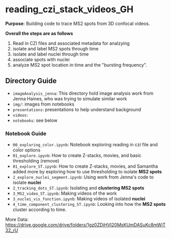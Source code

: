 # reading_czi_stack_videos_GH

**Purpose**: Building code to trace MS2 spots from 3D confocal videos. 

**Overall the steps are as follows**
1. Read in CZI files and associated metadata for analzying 
2. isolate and label MS2 spots through time 
3. isolate and label nuclei through time 
4. associate spots with nuclei 
5. analyze MS2 spot location in time and the "bursting frequency".

## Directory Guide

- `imageAnalysis_jenna`: This directory hold image analysis work from Jenna Haines, who was trying to simulate similar work
- `img/`: images from notebooks
-  `presentations`: presentations to help understand background
- `videos`: 
- `notebooks`:	see below

### Notebook Guide
- `00_exploring_color.ipynb`: Notebook exploring reading in czi file and color options
- `01_explore.ipynb`: How to create Z-stacks, movies, and basic thresholding (remove) 
- `01_explore_ST.ipynb`:	How to create Z-stacks, movies, and Samantha added more by exploring how to use thresholding to isolate **MS2 spots**
-  `2_explore_nuclei_segment.ipynb`: Using work from Jenna's code to isolate **nuclei**
-  `2_tracking_dots_ST.ipynb`: Isolating and **clustering MS2 spots**
-  `3_MS2_video_ST.ipynb`: Making videos of the work
-  `3_nuclei_vis_function.ipynb`:	Making videos of isolated **nuclei**
-  `4_time_component_clustering_ST.ipynb`: Looking into how the **MS2 spots** cluster according to time.


More Data: https://drive.google.com/drive/folders/1gz0ZDjHVI20MsKUmDASuKc8mWiT32_rU
